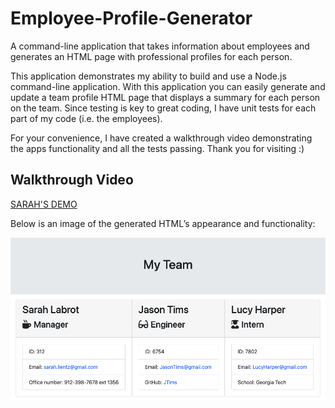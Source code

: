 # Employee-Profile-Generator
A command-line application that takes information about employees and generates an HTML page with professional profiles for each person. 

This application demonstrates my ability to build and use a Node.js command-line application. With this application you can easily generate and update a team profile HTML page that displays a summary for each person on the team. Since testing is key to great coding, I have unit tests for each part of my code (i.e. the employees). 

For your convenience, I have created a walkthrough video demonstrating the apps functionality and all the tests passing. Thank you for visiting :)

## Walkthrough Video
[SARAH'S DEMO](https://watch.screencastify.com/v/7ij2OAnTyfrxvhzikm3g)


Below is an image of the generated HTML’s appearance and functionality:

![HTML webpage.](ScreenShot.png)


